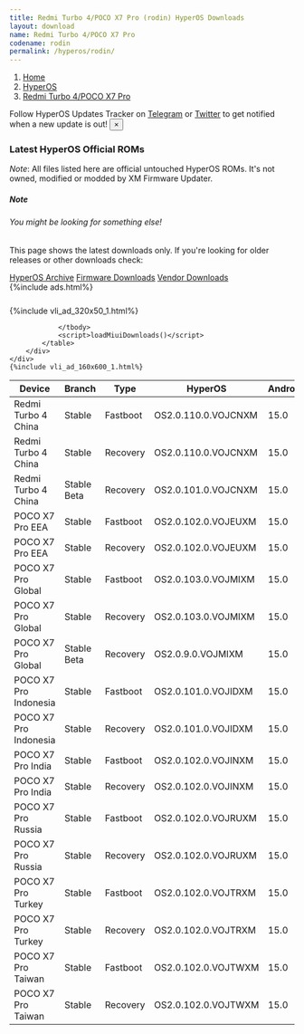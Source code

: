 ```yaml
---
title: Redmi Turbo 4/POCO X7 Pro (rodin) HyperOS Downloads
layout: download
name: Redmi Turbo 4/POCO X7 Pro
codename: rodin
permalink: /hyperos/rodin/
---
```

<nav aria-label="breadcrumb">
    <ol class="breadcrumb">
        <li class="breadcrumb-item"><a href="/">Home</a></li>
        <li class="breadcrumb-item"><a href="/hyperos/">HyperOS</a></li>
        <li class="breadcrumb-item active" aria-current="page"><a href="/hyperos/rodin/">Redmi Turbo 4/POCO X7 Pro</a></li>
    </ol>
</nav>
<div class="alert alert-primary alert-dismissible fade show" role="alert">
    Follow HyperOS Updates Tracker on <a href="https://t.me/MIUIUpdatesTracker" class="alert-link">Telegram</a>
     or <a href="https://twitter.com/MiFwUpdater" class="alert-link">Twitter</a> to get notified when a new update is out!
    <button type="button" class="close" data-dismiss="alert" aria-label="Close">
        <span aria-hidden="true">&times;</span>
    </button>
</div>

### Latest HyperOS Official ROMs
*Note*: All files listed here are official untouched HyperOS ROMs. It's not owned, modified or modded by XM Firmware Updater.
<div class="card">
  <div class="card-body">
    <h5 class="card-title">Note</h5>
    <h6 class="card-subtitle mb-2 text-muted">You might be looking for something else!</h6>
    <p class="card-text">This page shows the latest downloads only.
     If you're looking for older releases or other downloads check:</p>
    <a href="/archive/hyperos/rodin/" class="card-link">HyperOS Archive</a>
    <a href="/firmware/rodin/" class="card-link">Firmware Downloads</a>
    <a href="/vendor/rodin/" class="card-link">Vendor Downloads</a>
  </div>
</div>
{%include ads.html%}
<div class="row justify-content-center">
    <div class="col-10">
        <div class="table-responsive-md" style="margin-top: 25px;">
            {%include vli_ad_320x50_1.html%}
            <table id="miui" class="display dt-responsive nowrap compact table table-striped table-hover table-sm">
                <thead class="thead-dark">
                    <tr>
                        <th data-ref="device">Device</th>
                        <th data-ref="branch">Branch</th>
                        <th data-ref="type">Type</th>
                        <th data-ref="miui">HyperOS</th>
                        <th data-ref="android">Android</th>
                        <th data-ref="size">Size</th>
                        <th data-ref="size">Date</th>
                        <th data-ref="link">Link</th>
                    </tr>
                </thead>
                <tbody>
                <tr><td>Redmi Turbo 4 China</td><td>Stable</td><td>Fastboot</td><td>OS2.0.110.0.VOJCNXM</td><td>15.0</td><td>9.2 GB</td><td>2025-05-18</td><td><a href="/hyperos/rodin/stable/OS2.0.110.0.VOJCNXM/">Download</a></td></tr>
<tr><td>Redmi Turbo 4 China</td><td>Stable</td><td>Recovery</td><td>OS2.0.110.0.VOJCNXM</td><td>15.0</td><td>7.1 GB</td><td>2025-04-30</td><td><a href="/hyperos/rodin/stable/OS2.0.110.0.VOJCNXM/">Download</a></td></tr>
<tr><td>Redmi Turbo 4 China</td><td>Stable Beta</td><td>Recovery</td><td>OS2.0.101.0.VOJCNXM</td><td>15.0</td><td>7.1 GB</td><td>2025-01-24</td><td><a href="/hyperos/rodin/stable beta/OS2.0.101.0.VOJCNXM/">Download</a></td></tr>
<tr><td>POCO X7 Pro EEA</td><td>Stable</td><td>Fastboot</td><td>OS2.0.102.0.VOJEUXM</td><td>15.0</td><td>8.8 GB</td><td>2025-05-07</td><td><a href="/hyperos/rodin/stable/OS2.0.102.0.VOJEUXM/">Download</a></td></tr>
<tr><td>POCO X7 Pro EEA</td><td>Stable</td><td>Recovery</td><td>OS2.0.102.0.VOJEUXM</td><td>15.0</td><td>6.0 GB</td><td>2025-05-15</td><td><a href="/hyperos/rodin/stable/OS2.0.102.0.VOJEUXM/">Download</a></td></tr>
<tr><td>POCO X7 Pro Global</td><td>Stable</td><td>Fastboot</td><td>OS2.0.103.0.VOJMIXM</td><td>15.0</td><td>9.5 GB</td><td>2025-05-07</td><td><a href="/hyperos/rodin/stable/OS2.0.103.0.VOJMIXM/">Download</a></td></tr>
<tr><td>POCO X7 Pro Global</td><td>Stable</td><td>Recovery</td><td>OS2.0.103.0.VOJMIXM</td><td>15.0</td><td>6.0 GB</td><td>2025-05-13</td><td><a href="/hyperos/rodin/stable/OS2.0.103.0.VOJMIXM/">Download</a></td></tr>
<tr><td>POCO X7 Pro Global</td><td>Stable Beta</td><td>Recovery</td><td>OS2.0.9.0.VOJMIXM</td><td>15.0</td><td>5.9 GB</td><td>2025-02-05</td><td><a href="/hyperos/rodin/stable beta/OS2.0.9.0.VOJMIXM/">Download</a></td></tr>
<tr><td>POCO X7 Pro Indonesia</td><td>Stable</td><td>Fastboot</td><td>OS2.0.101.0.VOJIDXM</td><td>15.0</td><td>8.5 GB</td><td>2025-04-27</td><td><a href="/hyperos/rodin/stable/OS2.0.101.0.VOJIDXM/">Download</a></td></tr>
<tr><td>POCO X7 Pro Indonesia</td><td>Stable</td><td>Recovery</td><td>OS2.0.101.0.VOJIDXM</td><td>15.0</td><td>5.9 GB</td><td>2025-04-16</td><td><a href="/hyperos/rodin/stable/OS2.0.101.0.VOJIDXM/">Download</a></td></tr>
<tr><td>POCO X7 Pro India</td><td>Stable</td><td>Fastboot</td><td>OS2.0.102.0.VOJINXM</td><td>15.0</td><td>7.8 GB</td><td>2025-05-07</td><td><a href="/hyperos/rodin/stable/OS2.0.102.0.VOJINXM/">Download</a></td></tr>
<tr><td>POCO X7 Pro India</td><td>Stable</td><td>Recovery</td><td>OS2.0.102.0.VOJINXM</td><td>15.0</td><td>5.8 GB</td><td>2025-05-15</td><td><a href="/hyperos/rodin/stable/OS2.0.102.0.VOJINXM/">Download</a></td></tr>
<tr><td>POCO X7 Pro Russia</td><td>Stable</td><td>Fastboot</td><td>OS2.0.102.0.VOJRUXM</td><td>15.0</td><td>9.4 GB</td><td>2025-05-07</td><td><a href="/hyperos/rodin/stable/OS2.0.102.0.VOJRUXM/">Download</a></td></tr>
<tr><td>POCO X7 Pro Russia</td><td>Stable</td><td>Recovery</td><td>OS2.0.102.0.VOJRUXM</td><td>15.0</td><td>5.9 GB</td><td>2025-05-19</td><td><a href="/hyperos/rodin/stable/OS2.0.102.0.VOJRUXM/">Download</a></td></tr>
<tr><td>POCO X7 Pro Turkey</td><td>Stable</td><td>Fastboot</td><td>OS2.0.102.0.VOJTRXM</td><td>15.0</td><td>8.4 GB</td><td>2025-05-07</td><td><a href="/hyperos/rodin/stable/OS2.0.102.0.VOJTRXM/">Download</a></td></tr>
<tr><td>POCO X7 Pro Turkey</td><td>Stable</td><td>Recovery</td><td>OS2.0.102.0.VOJTRXM</td><td>15.0</td><td>6.0 GB</td><td>2025-05-19</td><td><a href="/hyperos/rodin/stable/OS2.0.102.0.VOJTRXM/">Download</a></td></tr>
<tr><td>POCO X7 Pro Taiwan</td><td>Stable</td><td>Fastboot</td><td>OS2.0.102.0.VOJTWXM</td><td>15.0</td><td>7.9 GB</td><td>2025-05-07</td><td><a href="/hyperos/rodin/stable/OS2.0.102.0.VOJTWXM/">Download</a></td></tr>
<tr><td>POCO X7 Pro Taiwan</td><td>Stable</td><td>Recovery</td><td>OS2.0.102.0.VOJTWXM</td><td>15.0</td><td>5.9 GB</td><td>2025-05-19</td><td><a href="/hyperos/rodin/stable/OS2.0.102.0.VOJTWXM/">Download</a></td></tr>

                </tbody>
                <script>loadMiuiDownloads()</script>
            </table>
        </div>
    </div>
    {%include vli_ad_160x600_1.html%}
</div>

